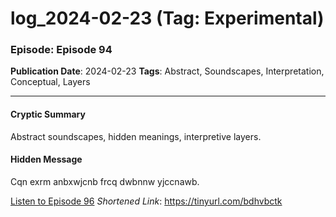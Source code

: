 # log_2024-02-23 (Tag: Experimental)

### Episode: Episode 94

**Publication Date**: 2024-02-23
**Tags**: Abstract, Soundscapes, Interpretation, Conceptual, Layers

---

#### Cryptic Summary
Abstract soundscapes, hidden meanings, interpretive layers.

#### Hidden Message
Cqn exrm anbxwjcnb frcq dwbnnw yjccnawb.

[Listen to Episode 96](https://tinyurl.com/bdhvbctk)
*Shortened Link*: https://tinyurl.com/bdhvbctk
